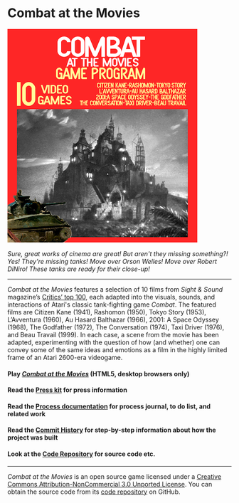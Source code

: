 # Combat at the Movies

[![Splash](../press/images/combat-at-the-movies-splash.png)](https://pippinbarr.github.io/combat-at-the-movies)

*Sure, great works of cinema are great! But aren't they missing something?! Yes! They're missing tanks! Move over Orson Welles! Move over Robert DiNiro! These tanks are ready for their close-up!*

---

_Combat at the Movies_ features a selection of 10 films from *Sight & Sound* magazine’s [Critics’ top 100](https://www2.bfi.org.uk/films-tv-people/sightandsoundpoll2012/critics), each adapted into the visuals, sounds, and interactions of Atari's classic tank-fighting game *Combat*. The featured films are Citizen Kane (1941), Rashomon (1950), Tokyo Story (1953), L’Avventura (1960), Au Hasard Balthazar (1966), 2001: A Space Odyssey (1968), The Godfather (1972), The Conversation (1974), Taxi Driver (1976), and Beau Travail (1999). In each case, a scene from the movie has been adapted, experimenting with the question of how (and whether) one can convey some of the same ideas and emotions as a film in the highly limited frame of an Atari 2600-era videogame.

#### Play [*Combat at the Movies*](https://pippinbarr.github.io/combat-at-the-movies) (HTML5, desktop browsers only)
#### Read the [Press kit](https://github.com/pippinbarr/combat-at-the-movies/blob/master/press/README.md) for press information
#### Read the [Process documentation](https://github.com/pippinbarr/combat-at-the-movies/blob/master/process/README.md) for process journal, to do list, and related work
#### Read the [Commit History](https://github.com/pippinbarr/combat-at-the-movies/commits/master) for step-by-step information about how the project was built
#### Look at the [Code Repository](https://github.com/pippinbarr/combat-at-the-movies) for source code etc.

---

_Combat at the Movies_ is an open source game licensed under a [Creative Commons Attribution-NonCommercial 3.0 Unported License](http://creativecommons.org/licenses/by-nc/3.0/). You can obtain the source code from its [code repository](https://github.com/pippinbarr/combat-at-the-movies) on GitHub.
